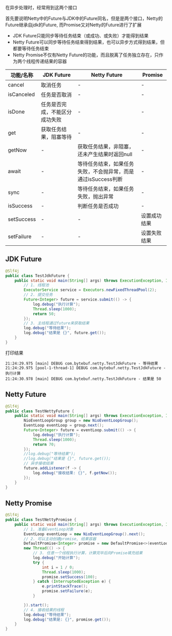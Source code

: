 在异步处理时，经常用到这两个接口

首先要说明Netty中的Future与JDK中的Future同名，但是是两个接口，Netty的Future继承自jdk的Future, 而Promise又对Netty的Future进行了扩展

- JDK Future只能同步等待任务结束（或成功、或失败）才能得到结果
- Netty Future可以同步等待任务结束得到结果，也可以异步方式得到结果，但都要等待任务结束
- Netty Promise不仅有Netty Future的功能，而且脱离了任务独立存在，只作为两个线程传递结果的容器

| 功能/名称  | JDK Future                     | Netty Future                                                 | Promise      |
| ---------- | ------------------------------ | ------------------------------------------------------------ | ------------ |
| cancel     | 取消任务                       | -                                                            | -            |
| isCanceled | 任务是否取消                   | -                                                            | -            |
| isDone     | 任务是否完成，不能区分成功失败 | -                                                            | -            |
| get        | 获取任务结果，阻塞等待         | -                                                            | -            |
| getNow     | -                              | 获取任务结果，非阻塞，还未产生结果时返回null                 | -            |
| await      | -                              | 等待任务结束，如果任务失败，不会抛异常，而是通过isSuccess判断 | -            |
| sync       | -                              | 等待任务结束，如果任务失败，抛出异常                         | -            |
| isSuccess  | -                              | 判断任务是否成功                                             | -            |
| setSuccess | -                              | -                                                            | 设置成功结果 |
| setFailure | -                              | -                                                            | 设置失败结果 |

## JDK Future

```java
@Slf4j
public class TestJdkFuture {
    public static void main(String[] args) throws ExecutionException, InterruptedException {
        // 1. 线程池
        ExecutorService service = Executors.newFixedThreadPool(2);
        // 2. 提交任务
        Future<Integer> future = service.submit(() -> {
            log.debug("执行计算");
            Thread.sleep(1000);
            return 50;
        });
        // 3. 主线程通过future来获取结果
        log.debug("等待结果");
        log.debug("结果是 {}", future.get());
    }
}
```

打印结果

```
21:24:29.975 [main] DEBUG com.bytebuf.netty.TestJdkFuture - 等待结果
21:24:29.975 [pool-1-thread-1] DEBUG com.bytebuf.netty.TestJdkFuture - 执行计算
21:24:30.978 [main] DEBUG com.bytebuf.netty.TestJdkFuture - 结果是 50
```

## Netty Future

```java
@Slf4j
public class TestNettyFuture {
    public static void main(String[] args) throws ExecutionException, InterruptedException {
        NioEventLoopGroup group = new NioEventLoopGroup();
        EventLoop eventLoop = group.next();
        Future<Integer> future = eventLoop.submit(() -> {
            log.debug("执行计算");
            Thread.sleep(1000);
            return 70;
        });
        //log.debug("等待结果");
        //log.debug("结果是 {}", future.get());
        // 异步接收结果
        future.addListener(f -> {
            log.debug("接收结果: {}", f.getNow());
        });
    }
}
```

## Netty Promise

```java
@Slf4j
public class TestNettyPromise {
    public static void main(String[] args) throws ExecutionException, InterruptedException {
        // 1. 准备EventLoop对象
        EventLoop eventLoop = new NioEventLoopGroup().next();
        // 2. 可以主动创建promise, 结果容器
        DefaultPromise<Integer> promise = new DefaultPromise<>(eventLoop);
        new Thread(() -> {
            // 3. 任意一个线程执行计算，计算完毕后向Promise填充结果
            log.debug("开始计算");
            try {
                int i = 1 / 0;
                Thread.sleep(1000);
                promise.setSuccess(100);
            } catch (InterruptedException e) {
                e.printStackTrace();
                promise.setFailure(e);
            }

        }).start();
        // 4. 接收结果的线程
        log.debug("等待结果");
        log.debug("结果是: {}", promise.get());
    }
}
```


